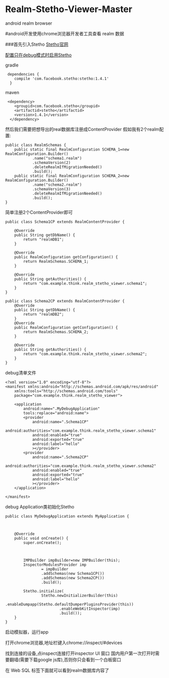 # Realm-Stetho-Viewer-Master
android realm browser

#android开发使用chrome浏览器开发者工具查看 realm 数据

###首先引入Stetho 
[Stetho官网](http://facebook.github.io/stetho/)

[配置只在debug模式时启用Stetho](http://littlerobots.nl/blog/stetho-for-android-debug-builds-only/)

gradle
```
 dependencies { 
    compile 'com.facebook.stetho:stetho:1.4.1' 
  } 
```

maven
```
 <dependency>
    <groupid>com.facebook.stetho</groupid> 
    <artifactid>stetho</artifactid> 
    <version>1.4.1</version> 
  </dependency> 
```

然后我们需要把想导出的real数据库注册成ContentProvider
假如我有2个realm配置:
```
public class RealmSchemas {
    public static final RealmConfiguration SCHEMA_1=new RealmConfiguration.Builder()
            .name("schema1.realm")
            .schemaVersion(2)
            .deleteRealmIfMigrationNeeded()
            .build();
    public static final RealmConfiguration SCHEMA_2=new RealmConfiguration.Builder()
            .name("schema2.realm")
            .schemaVersion(3)
            .deleteRealmIfMigrationNeeded()
            .build();
}
```

简单注册2个ContentProvider即可

```
public class Schema1CP extends RealmContentProvider {

    @Override
    public String getDbName() {
        return "realmDB1";
    }

    @Override
    public RealmConfiguration getConfiguration() {
        return RealmSchemas.SCHEMA_1;
    }

    @Override
    public String getAuthorities() {
        return "com.example.think.realm_stetho_viewer.schema1";
    }
}
```

```
public class Schema2CP extends RealmContentProvider {
    @Override
    public String getDbName() {
        return "realmDB2";
    }
    @Override
    public RealmConfiguration getConfiguration() {
        return RealmSchemas.SCHEMA_2;
    }

    @Override
    public String getAuthorities() {
        return "com.example.think.realm_stetho_viewer.schema2";
    }
}
```

debug清单文件
```
<?xml version="1.0" encoding="utf-8"?>
<manifest xmlns:android="http://schemas.android.com/apk/res/android"
    xmlns:tools="http://schemas.android.com/tools"
    package="com.example.think.realm_stetho_viewer">

    <application
        android:name=".MyDebugApplication"
        tools:replace="android:name">
        <provider
            android:name=".Schema1CP"
            android:authorities="com.example.think.realm_stetho_viewer.schema1"
            android:enabled="true"
            android:exported="true"
            android:label="hello"
            ></provider>
        <provider
            android:name=".Schema2CP"
            android:authorities="com.example.think.realm_stetho_viewer.schema2"
            android:enabled="true"
            android:exported="true"
            android:label="hello"
            ></provider>
    </application>

</manifest>
```

debug Application类初始化Stetho

```
public class MyDebugApplication extends MyApplication {



    @Override
    public void onCreate() {
        super.onCreate();



        IMPBuilder impBuilder=new IMPBuilder(this);
        InspectorModulesProvider imp
                = impBuilder
                .addSchemas(new Schema1CP())
                .addSchemas(new Schema2CP())
                .build();

        Stetho.initialize(
                Stetho.newInitializerBuilder(this)
                        .enableDumpapp(Stetho.defaultDumperPluginsProvider(this))
                        .enableWebKitInspector(imp)
                        .build());
    }
}

```

启动模拟器，运行app

打开chrome浏览器,地址栏键入chrome://inspect/#devices

找到连接的设备,点inspect连接打开inspector UI 窗口
国内用户第一次打开时需要翻墙(需要下载google js库),否则你只会看到一个白板窗口

在 Web SQL 标签下面就可以看到realm数据库内容了



 


